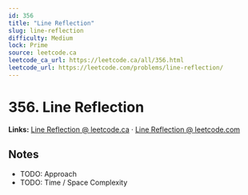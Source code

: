 ```yaml
--- 
id: 356
title: "Line Reflection"
slug: line-reflection
difficulty: Medium
lock: Prime
source: leetcode.ca
leetcode_ca_url: https://leetcode.ca/all/356.html
leetcode_url: https://leetcode.com/problems/line-reflection/
---
```


# 356. Line Reflection

**Links:** [Line Reflection @ leetcode.ca](https://leetcode.ca/all/356.html) · [Line Reflection @ leetcode.com](https://leetcode.com/problems/line-reflection/)

## Notes
- TODO: Approach
- TODO: Time / Space Complexity
